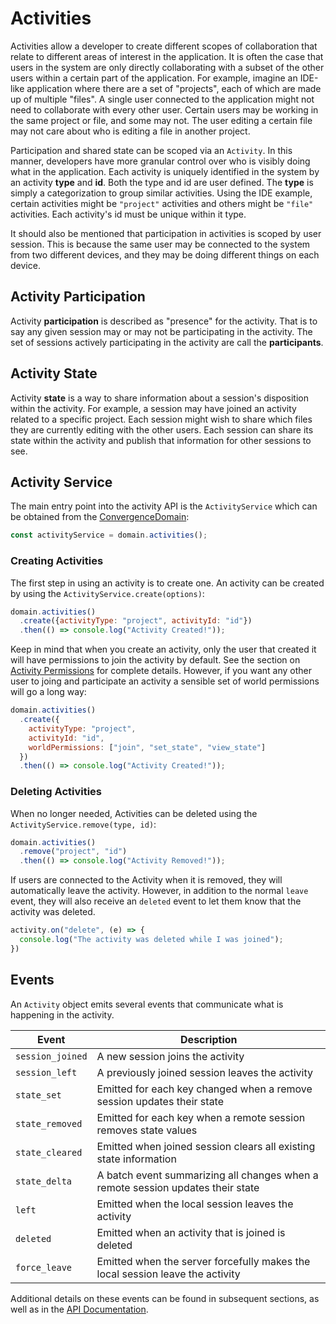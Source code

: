 # Activities

Activities allow a developer to create different scopes of collaboration that relate to different areas of interest in the application.  It is often the case that users in the system are only directly collaborating with a subset of the other users within a certain part of the application. For example, imagine an IDE-like application where there are a set of "projects", each of which are made up of multiple "files".  A single user connected to the application might not need to collaborate with every other user.  Certain users may be working in the same project or file, and some may not.  The user editing a certain file may not care about who is editing a file in another project.

Participation and shared state can be scoped via an `Activity`.  In this manner, developers have more granular control over who is visibly doing what in the application.  Each activity is uniquely identified in the system by an activity **type** and **id**. Both the type and id are user defined. The **type** is simply a categorization to group similar activities.  Using the IDE example, certain activities might be `"project"` activities and others might be `"file"` activities. Each activity's id must be unique within it type. 

It should also be mentioned that participation in activities is scoped by user session.  This is because the same user may be connected to the system from two different devices, and they may be doing different things on each device.

## Activity Participation
Activity **participation** is described as "presence" for the activity.  That is to say any given session may or may not be participating in the activity.  The set of sessions actively participating in the activity are call the **participants**.

## Activity State
Activity **state** is a way to share information about a session's disposition within the activity. For example, a session may have joined an activity related to a specific project.  Each session might wish to share which files they are currently editing with the other users. Each session can share its state within the activity and publish that information for other sessions to see.


## Activity Service

The main entry point into the activity API is the `ActivityService` which can be obtained from the [ConvergenceDomain](/getting-started):

```js
const activityService = domain.activities();
```

### Creating Activities
The first step in using an activity is to create one. An activity can be created by using the `ActivityService.create(options)`:

```js
domain.activities()
  .create({activityType: "project", activityId: "id"})
  .then(() => console.log("Activity Created!"));
```

Keep in mind that when you create an activity, only the user that created it will have permissions to join the activity by default.  See the section on [Activity Permissions](../permissions/) for complete details. However, if you want any other user to joing and participate an activity a sensible set of world permissions will go a long way:

```js
domain.activities()
  .create({
    activityType: "project", 
    activityId: "id",
    worldPermissions: ["join", "set_state", "view_state"]
  })
  .then(() => console.log("Activity Created!"));
```

### Deleting Activities
When no longer needed, Activities can be deleted using the `ActivityService.remove(type, id)`:

```js
domain.activities()
  .remove("project", "id")
  .then(() => console.log("Activity Removed!"));
```

If users are connected to the Activity when it is removed, they will automatically leave the activity. However, in addition to the normal `leave` event, they will also receive an `deleted` event to let them know that the activity was deleted.

```js
activity.on("delete", (e) => {
  console.log("The activity was deleted while I was joined");
})
```

## Events

An `Activity` object emits several events that communicate what is happening in the activity.

| Event | Description |
| --- | --- |
| `session_joined` | A new session joins the activity |
| `session_left` | A previously joined session leaves the activity |
| `state_set` | Emitted for each key changed when a remove session updates their state |
| `state_removed` | Emitted for each key when a remote session removes state values |
| `state_cleared` | Emitted when joined session clears all existing state information |
| `state_delta` | A batch event summarizing all changes when a remote session updates their state |
| `left` | Emitted when the local session leaves the activity |
| `deleted` | Emitted when an activity that is joined is deleted |
| `force_leave` | Emitted when the server forcefully makes the local session leave the activity |

Additional details on these events can be found in subsequent sections, as well as in the [API Documentation](https://docs.convergence.io/js-api/modules/activities.html).

